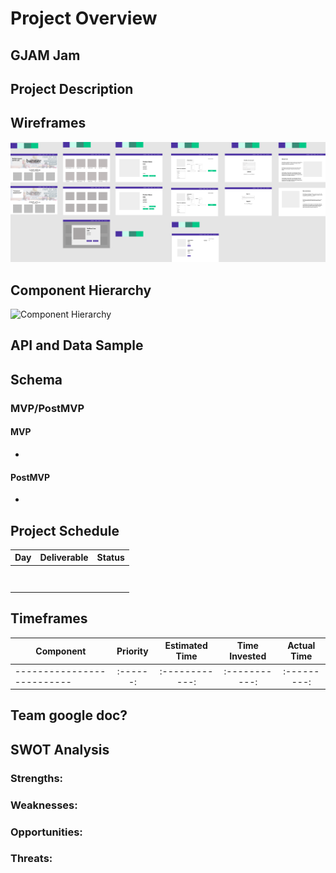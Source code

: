 # Project Overview

## GJAM Jam

## Project Description

## Wireframes

![Wireframe for Site](gjam-team-library.png)

## Component Hierarchy

![Component Hierarchy]()

## API and Data Sample

## Schema

### MVP/PostMVP

#### MVP

-

#### PostMVP

-

## Project Schedule

| Day | Deliverable | Status |
| --- | ----------- | ------ |
|     |             |        |
|     |             |        |
|     |             |        |
|     |             |        |
|     |             |
|     |             |        |
|     |             |        |
|     |             |        |

## Timeframes

| Component                  | Priority | Estimated Time | Time Invested | Actual Time |
| -------------------------- | :------: | :------------: | :-----------: | :---------: |
| -------------------------- | :------: | :------------: | :-----------: | :---------: |

## Team google doc?

## SWOT Analysis

### Strengths:

### Weaknesses:

### Opportunities:

### Threats:
